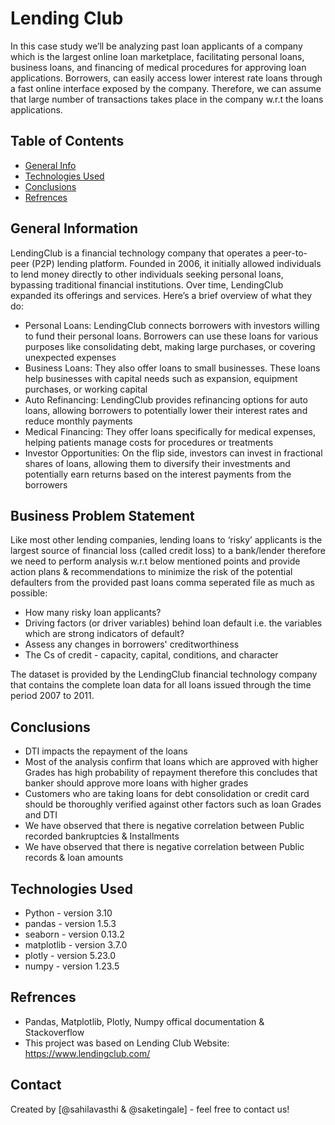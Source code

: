 # Lending Club
In this case study we’ll be analyzing past loan applicants of a company which is the largest online loan marketplace, facilitating personal loans, business loans, and financing of medical procedures for approving loan applications. Borrowers, can easily access lower interest rate loans through a fast online interface exposed by the company. Therefore, we can assume that large number of transactions takes place in the company w.r.t the loans applications.


## Table of Contents
* [General Info](#general-information)
* [Technologies Used](#technologies-used)
* [Conclusions](#conclusions)
* [Refrences](#Refrences)

## General Information
LendingClub is a financial technology company that operates a peer-to-peer (P2P) lending platform. Founded in 2006, it initially allowed individuals to lend money directly to other individuals seeking personal loans, bypassing traditional financial institutions. Over time, LendingClub expanded its offerings and services.
Here’s a brief overview of what they do:
- Personal Loans: LendingClub connects borrowers with investors willing to fund their personal loans. Borrowers can use these loans for various purposes like consolidating debt, making large purchases, or covering unexpected expenses
- Business Loans: They also offer loans to small businesses. These loans help businesses with capital needs such as expansion, equipment purchases, or working capital
- Auto Refinancing: LendingClub provides refinancing options for auto loans, allowing borrowers to potentially lower their interest rates and reduce monthly payments
- Medical Financing: They offer loans specifically for medical expenses, helping patients manage costs for procedures or treatments
- Investor Opportunities: On the flip side, investors can invest in fractional shares of loans, allowing them to diversify their investments and potentially earn returns based on the interest payments from the borrowers
  
## Business Problem Statement
Like most other lending companies, lending loans to ‘risky’ applicants is the largest source of financial loss (called credit loss) to a bank/lender therefore we need to perform analysis w.r.t below mentioned points and provide action plans & recommendations to minimize the risk of the potential defaulters from the provided past loans comma seperated file as much as possible:

- How many risky loan applicants?
- Driving factors (or driver variables) behind loan default i.e. the variables which are strong indicators of default?
- Assess any changes in borrowers' creditworthiness
- The Cs of credit - capacity, capital, conditions, and character  

The dataset is provided by the LendingClub financial technology company that contains the complete loan data for all loans issued through the time period 2007 to 2011.

## Conclusions
- DTI impacts the repayment of the loans
- Most of the analysis confirm that loans which are approved with higher Grades has high probability of repayment therefore this concludes that banker should approve more loans with higher grades
- Customers who are taking loans for debt consolidation or credit card should be thoroughly verified against other factors such as loan Grades and DTI
- We have observed that there is negative correlation between Public recorded bankruptcies & Installments
- We have observed that there is negative correlation between Public records & loan amounts

## Technologies Used
- Python - version 3.10
- pandas - version 1.5.3
- seaborn - version 0.13.2
- matplotlib - version 3.7.0
- plotly - version 5.23.0
- numpy - version 1.23.5

## Refrences
- Pandas, Matplotlib, Plotly, Numpy offical documentation & Stackoverflow
- This project was based on Lending Club Website: https://www.lendingclub.com/


## Contact
Created by [@sahilavasthi & @saketingale] - feel free to contact us!
